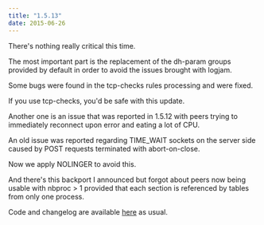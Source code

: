 ```yaml
---
title: "1.5.13"
date: 2015-06-26
---
```

There's nothing really critical this time.

The most important part is the replacement of the dh-param groups provided by default in order to avoid the issues brought with logjam.

Some bugs were found in the tcp-checks rules processing and were fixed.

If you use tcp-checks, you'd be safe with this update.

Another one is an issue that was reported in 1.5.12 with peers trying to immediately reconnect upon error and eating a lot of CPU.

An old issue was reported regarding TIME\_WAIT sockets on the server side caused by POST requests terminated with abort-on-close.

Now we apply NOLINGER to avoid this.

And there's this backport I announced but forgot about peers now being usable with nbproc > 1 provided that each section is referenced by tables from only one process.

Code and changelog are available [here](/download/1.5/src/) as usual.
